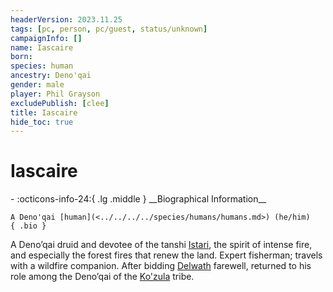 ```yaml
---
headerVersion: 2023.11.25
tags: [pc, person, pc/guest, status/unknown]
campaignInfo: []
name: Iascaire
born:
species: human
ancestry: Deno'qai
gender: male
player: Phil Grayson
excludePublish: [clee]
title: Iascaire
hide_toc: true
---
```

# Iascaire
<div class="grid cards ext-narrow-margin ext-one-column" markdown>
- :octicons-info-24:{ .lg .middle } __Biographical Information__

    A Deno'qai [human](<../../../../species/humans/humans.md>) (he/him)  
    { .bio }

</div>


A Deno’qai druid and devotee of the tanshi [Istari](<../../../../cosmology/gods/tanshi/istari.md>), the spirit of intense fire, and especially the forest fires that renew the land. Expert fisherman; travels with a wildfire companion. After bidding [Delwath](<../delwath.md>) farewell, returned to his role among the Deno’qai of the [Ko'zula](<../../../../groups/deno-qai/northern-tribes/ko-zula.md>) tribe. 